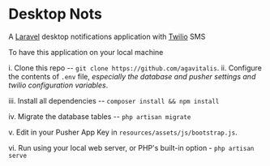 # Desktop Nots
A [Laravel](https://laravel.com) desktop notifications application with [Twilio](https://twilio.com/) SMS

To have this application on your local machine

i. Clone this repo -- `git clone https://github.com/agavitalis`.
ii. Configure the contents of `.env` file, *especially the database and pusher settings and twilio configuration variables*.

iii. Install all dependencies -- `composer install && npm install`

iv. Migrate the database tables -- `php artisan migrate`

v. Edit in your Pusher App Key in `resources/assets/js/bootstrap.js`.

vi. Run using your local web server, or PHP's built-in option - `php artisan serve`
